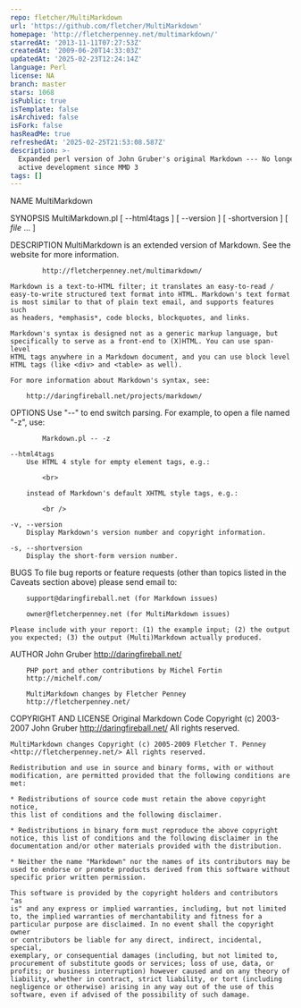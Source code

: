 ```yaml
---
repo: fletcher/MultiMarkdown
url: 'https://github.com/fletcher/MultiMarkdown'
homepage: 'http://fletcherpenney.net/multimarkdown/'
starredAt: '2013-11-11T07:27:53Z'
createdAt: '2009-06-20T14:33:03Z'
updatedAt: '2025-02-23T12:24:14Z'
language: Perl
license: NA
branch: master
stars: 1068
isPublic: true
isTemplate: false
isArchived: false
isFork: false
hasReadMe: true
refreshedAt: '2025-02-25T21:53:08.587Z'
description: >-
  Expanded perl version of John Gruber's original Markdown --- No longer under
  active development since MMD 3
tags: []
---
```


NAME
    MultiMarkdown

SYNOPSIS
    MultiMarkdown.pl [ --html4tags ] [ --version ] [ -shortversion ] [
    *file* ... ]

DESCRIPTION
    MultiMarkdown is an extended version of Markdown. See the website for
    more information.

            http://fletcherpenney.net/multimarkdown/

    Markdown is a text-to-HTML filter; it translates an easy-to-read /
    easy-to-write structured text format into HTML. Markdown's text format
    is most similar to that of plain text email, and supports features such
    as headers, *emphasis*, code blocks, blockquotes, and links.

    Markdown's syntax is designed not as a generic markup language, but
    specifically to serve as a front-end to (X)HTML. You can use span-level
    HTML tags anywhere in a Markdown document, and you can use block level
    HTML tags (like <div> and <table> as well).

    For more information about Markdown's syntax, see:

        http://daringfireball.net/projects/markdown/

OPTIONS
    Use "--" to end switch parsing. For example, to open a file named "-z",
    use:

            Markdown.pl -- -z

    --html4tags
        Use HTML 4 style for empty element tags, e.g.:

            <br>

        instead of Markdown's default XHTML style tags, e.g.:

            <br />

    -v, --version
        Display Markdown's version number and copyright information.

    -s, --shortversion
        Display the short-form version number.

BUGS
    To file bug reports or feature requests (other than topics listed in the
    Caveats section above) please send email to:

        support@daringfireball.net (for Markdown issues)
        
        owner@fletcherpenney.net (for MultiMarkdown issues)

    Please include with your report: (1) the example input; (2) the output
    you expected; (3) the output (Multi)Markdown actually produced.

AUTHOR
        John Gruber
        http://daringfireball.net/

        PHP port and other contributions by Michel Fortin
        http://michelf.com/

        MultiMarkdown changes by Fletcher Penney
        http://fletcherpenney.net/

COPYRIGHT AND LICENSE
    Original Markdown Code Copyright (c) 2003-2007 John Gruber
    <http://daringfireball.net/> All rights reserved.

    MultiMarkdown changes Copyright (c) 2005-2009 Fletcher T. Penney
    <http://fletcherpenney.net/> All rights reserved.

    Redistribution and use in source and binary forms, with or without
    modification, are permitted provided that the following conditions are
    met:

    * Redistributions of source code must retain the above copyright notice,
    this list of conditions and the following disclaimer.

    * Redistributions in binary form must reproduce the above copyright
    notice, this list of conditions and the following disclaimer in the
    documentation and/or other materials provided with the distribution.

    * Neither the name "Markdown" nor the names of its contributors may be
    used to endorse or promote products derived from this software without
    specific prior written permission.

    This software is provided by the copyright holders and contributors "as
    is" and any express or implied warranties, including, but not limited
    to, the implied warranties of merchantability and fitness for a
    particular purpose are disclaimed. In no event shall the copyright owner
    or contributors be liable for any direct, indirect, incidental, special,
    exemplary, or consequential damages (including, but not limited to,
    procurement of substitute goods or services; loss of use, data, or
    profits; or business interruption) however caused and on any theory of
    liability, whether in contract, strict liability, or tort (including
    negligence or otherwise) arising in any way out of the use of this
    software, even if advised of the possibility of such damage.

